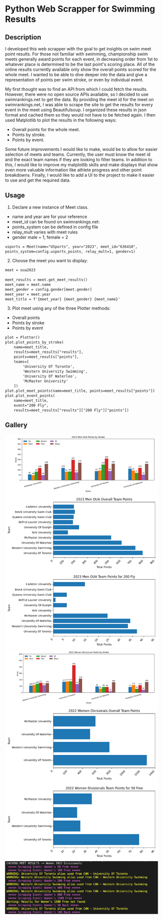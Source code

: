 # Python Web Scrapper for Swimming Results

## Description
I developed this web scrapper with the goal to get insights on swim meet point 
results. For those not familiar with swimming, championship swim meets generally 
award points for each event, in decreasing order from 1st to whatever place is 
determined to be the last point's scoring place. All of the online results currently available only show the overall points scored for the whole meet. I 
wanted to be able to dive deeper into the data and give a representation of 
points per swim stroke, or even by individual event. 

My first thought was to find an API from which I could fetch the results. 
However, there were no open source APIs available, so I decided to use 
swimrankings.net to get the data. By providing the meet id for the meet on 
swimrankings.net, I was able to scrape the site to get the results for every 
event in the meet using Beautifulsoup. I organized these results in json format 
and cached them so they would not have to be fetched again. I then used 
Matplotlib to plot the results in the following ways:
- Overall points for the whole meet.
- Points by stroke.
- Points by event.

Some future improvements I would like to make, would be to allow for easier 
selection of meets and teams. Currently, the user must know the meet id and the
exact team names if they are looking to filter teams. In addition to this, I 
would like to improve my matplotlib skills and make displays that show even 
more valuable information like athlete progress and other point breakdowns. Finally, I would like to add a UI to the project to make it easier to use and 
get the required data. 


## Usage
1. Declare a new instance of Meet class.
* name and year are for your reference
* meet_id can be found on swimrankings.net: 
* points_system can be defined in config file
* relay_mult varies with meet rules
* gender male = 1, female = 2

```
usports = Meet(name="USports", year="2023", meet_id="636410", points_system=config.usports_points, relay_mult=1, gender=1)
```

2. Choose the meet you want to display:
```
meet = oua2023

meet_results = meet.get_meet_results()
meet_name = meet.name
meet_gender = config.gender[meet.gender]
meet_year = meet.year
meet_title = f'{meet_year} {meet_gender} {meet_name}'
```

3. Plot meet using any of the three Plotter methods:
* Overall points
* Points by stroke
* Points by event 
```
plot = Plotter()
plot.plot_points_by_stroke(
    name=meet_title,
    results=meet_results["results"], 
    points=meet_results["points"], 
    teams=[
        'University Of Toronto', 
        'Western University Swimming', 
        'University Of Waterloo', 
        'McMaster University'
    ])
plot.plot_meet_points(name=meet_title, points=meet_results["points"])
plot.plot_event_points(
    name=meet_title, 
    event="200 Fly", 
    results=meet_results["results"]["200 Fly"]["points"])
```
## Gallery
 ![Mens Stroke](./docs/images/Figure_1.png)
 ![Mens Overall](./docs/images/Figure_2.png)
 ![Mens Event](./docs/images/Figure_3.png)
 ![Womens Stroke](./docs/images/Figure_4.png)
 ![Womens Overall](./docs/images/Figure_5.png)
 ![Womens Event](./docs/images/Figure_6.png)
 ![Womens Console Caching](./docs/images/Console.png)





